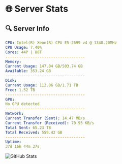 # 🌐 Server Stats
## 🔍 Server Info
```yaml
CPU: Intel(R) Xeon(R) CPU E5-2699 v4 @ 1348.20MHz
CPU Usage: 7.40%
Cores: 44P | 88T
-----------------------------------
Memory:
Current Usage: 147.04 GB/503.74 GB
Available: 353.24 GB
-----------------------------------
Disk:
Current Usage: 112.06 GB/1.71 TB
Free: 1.52 TB
-----------------------------------
GPU:
No GPU detected
-----------------------------------
Network:
Current Transfer (Sent): 14.47 MB/s
Current Transfer (Received): 70.93 KB/s
Total Sent: 65.23 TB
Total Received: 559.42 GB
-----------------------------------
Uptime:
37d 16h 44m 37s
```
![GitHub Stats](https://img.shields.io/badge/Updated-2025-04-14_14:07:26-blue)